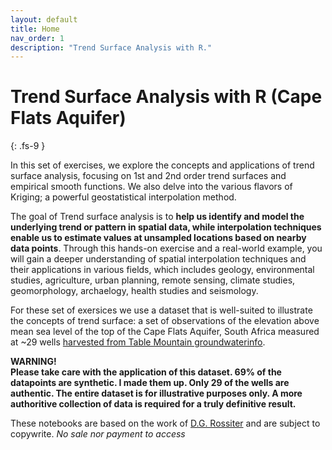 ```yaml
---
layout: default
title: Home
nav_order: 1
description: "Trend Surface Analysis with R."
---
```


# Trend Surface Analysis with R (Cape Flats Aquifer)
{: .fs-9 }

In this set of exercises, we explore the concepts and applications of trend surface analysis, focusing on 1st and 2nd order trend surfaces and empirical smooth functions. We also delve into the various flavors of Kriging; a powerful geostatistical interpolation method.

The goal of Trend surface analysis is to **help us identify and model the underlying trend or pattern in spatial data, while interpolation techniques enable us to estimate values at unsampled locations based on nearby data points**. Through this hands-on exercise and a real-world example, you will gain a deeper understanding of spatial interpolation techniques and their applications in various fields, which includes geology, environmental studies, agriculture, urban planning, remote sensing, climate studies, geomorphology, archaelogy, health studies and seismology.

For these set of exersices we use a dataset that is well-suited to illustrate the concepts of trend surface: a set of observations of the elevation above mean sea level of the top of the Cape Flats Aquifer, South Africa measured at ~29 wells [harvested from Table Mountain groundwaterinfo](https://tablemountain.groundwaterinfo.africa/index.php/view/map/?repository=tmwsa&project=1_water_source_areas). 

<!--<div class="alert alert-danger">
  <strong>WARNING!:</strong> 
**Please take care with the application of this dataset. 69% of the datapoints are synthetic. I made them up. Only 29 of the wells are authentic. _The entire dataset is for illustrative purposes only. A more authoritive collection of data is required for a truly definitive result._**</div>-->

**WARNING!**  
**Please take care with the application of this dataset. 69% of the datapoints are synthetic. I made them up. Only 29 of the wells are authentic. The entire dataset is for illustrative purposes only. A more authoritive collection of data is required for a truly definitive result.**

These notebooks are based on the work of [D.G. Rossiter](https://cals.cornell.edu/david-rossiter) and are subject to copywrite. _No sale nor payment to access_
